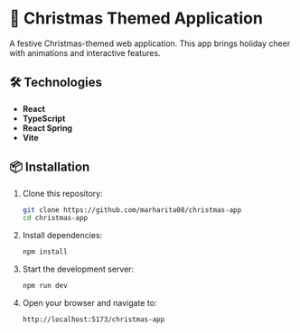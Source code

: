 # 🎄 Christmas Themed Application

A festive Christmas-themed web application. This app brings holiday cheer with animations and interactive features.

## 🛠️ Technologies

- **React**
- **TypeScript**
- **React Spring**
- **Vite**

## 📦 Installation

1. Clone this repository:
   ```bash
   git clone https://github.com/marharita08/christmas-app
   cd christmas-app
   ```
2. Install dependencies:
   ```bash
   npm install
   ```
3. Start the development server:
   ```bash
   npm run dev
   ```
4. Open your browser and navigate to:
   ```
   http://localhost:5173/christmas-app
   ```
